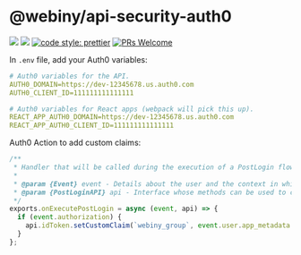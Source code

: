 # @webiny/api-security-auth0

[![](https://img.shields.io/npm/dw/@webiny/api-security-auth0.svg)](https://www.npmjs.com/package/@webiny/api-security-auth0)
[![](https://img.shields.io/npm/v/@webiny/api-security-auth0.svg)](https://www.npmjs.com/package/@webiny/api-security-auth0)
[![code style: prettier](https://img.shields.io/badge/code_style-prettier-ff69b4.svg?style=flat-square)](https://github.com/prettier/prettier)
[![PRs Welcome](https://img.shields.io/badge/PRs-welcome-brightgreen.svg?style=flat-square)](http://makeapullrequest.com)

In `.env` file, add your Auth0 variables:

```yaml
# Auth0 variables for the API.
AUTH0_DOMAIN=https://dev-12345678.us.auth0.com
AUTH0_CLIENT_ID=111111111111111

# Auth0 variables for React apps (webpack will pick this up).
REACT_APP_AUTH0_DOMAIN=https://dev-12345678.us.auth0.com
REACT_APP_AUTH0_CLIENT_ID=111111111111111
```

Auth0 Action to add custom claims:

```js
/**
 * Handler that will be called during the execution of a PostLogin flow.
 *
 * @param {Event} event - Details about the user and the context in which they are logging in.
 * @param {PostLoginAPI} api - Interface whose methods can be used to change the behavior of the login.
 */
exports.onExecutePostLogin = async (event, api) => {
  if (event.authorization) {
    api.idToken.setCustomClaim(`webiny_group`, event.user.app_metadata.group);
  }
};
```
